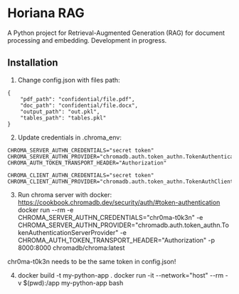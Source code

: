 # Horiana RAG

A Python project for Retrieval-Augmented Generation (RAG) for document processing and embedding.
Development in progress.

## Installation

1) Change config.json with files path:

```
{
    "pdf_path": "confidential/file.pdf",
    "doc_path": "confidential/file.docx",
    "output_path": "out.pkl",
    "tables_path": "tables.pkl"
}
```

2) Update credentials in .chroma_env:

```
CHROMA_SERVER_AUTHN_CREDENTIALS="secret token"
CHROMA_SERVER_AUTHN_PROVIDER="chromadb.auth.token_authn.TokenAuthenticationServerProvider"
CHROMA_AUTH_TOKEN_TRANSPORT_HEADER="Authorization"

CHROMA_CLIENT_AUTHN_CREDENTIALS="secret token"
CHROMA_CLIENT_AUTHN_PROVIDER="chromadb.auth.token_authn.TokenAuthClientProvider"    
```

3) Run chroma server with docker: https://cookbook.chromadb.dev/security/auth/#token-authentication
docker run --rm -e CHROMA_SERVER_AUTHN_CREDENTIALS="chr0ma-t0k3n"  -e CHROMA_SERVER_AUTHN_PROVIDER="chromadb.auth.token_authn.TokenAuthenticationServerProvider"  -e CHROMA_AUTH_TOKEN_TRANSPORT_HEADER="Authorization"  -p 8000:8000  chromadb/chroma:latest

chr0ma-t0k3n needs to be the same token in config.json!

4) docker build -t my-python-app .
docker run -it --network="host" --rm -v $(pwd):/app my-python-app bash
